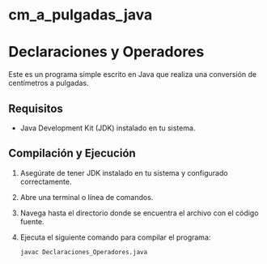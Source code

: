 # cm_a_pulgadas_java
# Declaraciones y Operadores

Este es un programa simple escrito en Java que realiza una conversión de centímetros a pulgadas.

## Requisitos

- Java Development Kit (JDK) instalado en tu sistema.

## Compilación y Ejecución

1. Asegúrate de tener JDK instalado en tu sistema y configurado correctamente.
2. Abre una terminal o línea de comandos.
3. Navega hasta el directorio donde se encuentra el archivo con el código fuente.
4. Ejecuta el siguiente comando para compilar el programa:

   ```shell
   javac Declaraciones_Operadores.java
